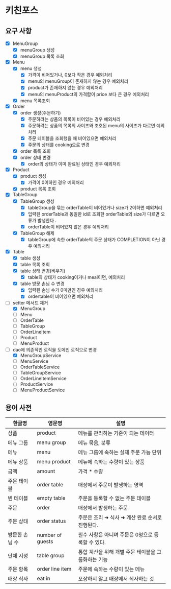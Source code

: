 # 키친포스

## 요구 사항

- [x] MenuGroup
    - [x] menuGroup 생성
    - [x] menuGroup 목록 조회
- [x] Menu
    - [x] menu 생성
        - [x] 가격이 비어있거나, 0보다 작은 경우 예외처리
        - [x] menu의 menuGroup이 존재하지 않는 경우 예외처리
        - [x] product가 존재하지 않는 경우 예외처리
        - [x] menu의 menuProduct의 가격합이 price 보다 큰 경우 예외처리
    - [x] menu 목록조회
- [x] Order
    - [x] order 생성(주문하기)
        - [x] 주문하려는 상품의 목록이 비어있는 경우 예외처리
        - [x] 주문하려는 상품의 목록의 사이즈와 조호된 menu의 사이즈가 다르면 예외처리
        - [x] 주문 테이블을 조회했을 때 비어있으면 예외처리
        - [x] 주문의 상태를 cooking으로 변경
    - [x] order 목록 조회
    - [x] order 상태 변경
        - [x] order의 상태가 이미 완료된 상태인 경우 예외처리
- [x] Product
    - [x] product 생성
        - [x] 가격이 0이하인 경우 예외처리
    - [x] product 목록 조회
- [x] TableGroup
    - [x] TableGroup 생성
        - [x] tableGroup을 묶는 orderTable이 비어있거나 size가 2이하면 예외처리
        - [x] 입력된 orderTable과 동일한 id로 조회한 orderTable의 size가 다르면 오류가 발생한다 .
        - [x] orderTable이 비어있지 않은 경우 예외처리
    - [x] TableGroup 해제
        - [x] tableGroup에 속한 orderTable의 주문 상태가 COMPLETION이 아닌 경우 예외처리
- [x] Table
    - [x] table 생성
    - [x] table 목록 조회
    - [x] table 상태 변경(비우기)
        - [x] table의 상태가 cooking이거나 meal이면, 예외처리
    - [x] table 방문 손님 수 변경
        - [x] 입력된 손님 수가 0미만인 경우 예외처리
        - [x] ordertable이 비어있으면 예외처리
- [ ] setter 메서드 제거
    - [x] MenuGroup
    - [ ] Menu
    - [ ] OrderTable
    - [ ] TableGroup
    - [ ] OrderLineItem
    - [ ] Product
    - [ ] MenuProduct
- [ ] dao에 의존적인 로직을 도메인 로직으로 변경
    - [x] MenuGroupService
    - [ ] MenuService
    - [ ] OrderTableService
    - [ ] TableGroupService
    - [ ] OrderLineItemService
    - [ ] ProductService
    - [ ] MenuProductService

## 용어 사전

| 한글명 | 영문명 | 설명 |
| --- | --- | --- |
| 상품 | product | 메뉴를 관리하는 기준이 되는 데이터 |
| 메뉴 그룹 | menu group | 메뉴 묶음, 분류 |
| 메뉴 | menu | 메뉴 그룹에 속하는 실제 주문 가능 단위 |
| 메뉴 상품 | menu product | 메뉴에 속하는 수량이 있는 상품 |
| 금액 | amount | 가격 * 수량 |
| 주문 테이블 | order table | 매장에서 주문이 발생하는 영역 |
| 빈 테이블 | empty table | 주문을 등록할 수 없는 주문 테이블 |
| 주문 | order | 매장에서 발생하는 주문 |
| 주문 상태 | order status | 주문은 조리 ➜ 식사 ➜ 계산 완료 순서로 진행된다. |
| 방문한 손님 수 | number of guests | 필수 사항은 아니며 주문은 0명으로 등록할 수 있다. |
| 단체 지정 | table group | 통합 계산을 위해 개별 주문 테이블을 그룹화하는 기능 |
| 주문 항목 | order line item | 주문에 속하는 수량이 있는 메뉴 |
| 매장 식사 | eat in | 포장하지 않고 매장에서 식사하는 것 |
